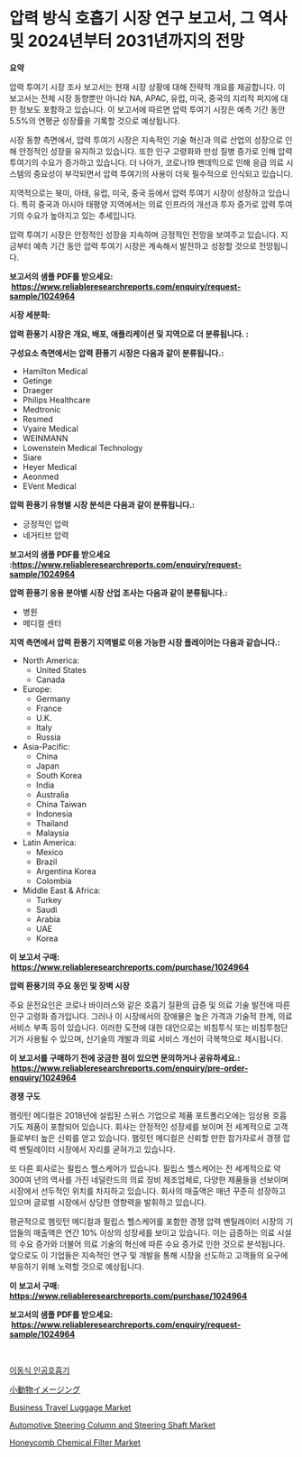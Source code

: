 <p><h1>압력 방식 호흡기 시장 연구 보고서, 그 역사 및 2024년부터 2031년까지의 전망</h1></p><p><strong>요약</strong></p>
<p><p>압력 투여기 시장 조사 보고서는 현재 시장 상황에 대해 전략적 개요를 제공합니다. 이 보고서는 전체 시장 동향뿐만 아니라 NA, APAC, 유럽, 미국, 중국의 지리적 퍼지에 대한 정보도 포함하고 있습니다. 이 보고서에 따르면 압력 투여기 시장은 예측 기간 동안 5.5%의 연평균 성장률을 기록할 것으로 예상됩니다.</p><p>시장 동향 측면에서, 압력 투여기 시장은 지속적인 기술 혁신과 의료 산업의 성장으로 인해 안정적인 성장을 유지하고 있습니다. 또한 인구 고령화와 만성 질병 증가로 인해 압력 투여기의 수요가 증가하고 있습니다. 더 나아가, 코로나19 팬데믹으로 인해 응급 의료 시스템의 중요성이 부각되면서 압력 투여기의 사용이 더욱 필수적으로 인식되고 있습니다.</p><p>지역적으로는 북미, 아태, 유럽, 미국, 중국 등에서 압력 투여기 시장이 성장하고 있습니다. 특히 중국과 아시아 태평양 지역에서는 의료 인프라의 개선과 투자 증가로 압력 투여기의 수요가 높아지고 있는 추세입니다.</p><p>압력 투여기 시장은 안정적인 성장을 지속하며 긍정적인 전망을 보여주고 있습니다. 지금부터 예측 기간 동안 압력 투여기 시장은 계속해서 발전하고 성장할 것으로 전망됩니다.</p></p>
<p><strong>보고서의 샘플 PDF를 받으세요: &nbsp;<a href="https://www.reliableresearchreports.com/enquiry/request-sample/1024964">https://www.reliableresearchreports.com/enquiry/request-sample/1024964</a></strong></p>
<p><strong>시장 세분화:</strong></p>
<p><strong> 압력 환풍기 시장은 개요, 배포, 애플리케이션 및 지역으로 더 분류됩니다. :</strong></p>
<p><strong>구성요소 측면에서는 압력 환풍기 시장은 다음과 같이 분류됩니다.:</strong></p>
<p><ul><li>Hamilton Medical</li><li>Getinge</li><li>Draeger</li><li>Philips Healthcare</li><li>Medtronic</li><li>Resmed</li><li>Vyaire Medical</li><li>WEINMANN</li><li>Lowenstein Medical Technology</li><li>Siare</li><li>Heyer Medical</li><li>Aeonmed</li><li>EVent Medical</li></ul></p>
<p><strong> 압력 환풍기 유형별 시장 분석은 다음과 같이 분류됩니다.:</strong></p>
<p><ul><li>긍정적인 압력</li><li>네거티브 압력</li></ul></p>
<p><strong>보고서의 샘플 PDF를 받으세요 :<a href="https://www.reliableresearchreports.com/enquiry/request-sample/1024964">https://www.reliableresearchreports.com/enquiry/request-sample/1024964</a></strong></p>
<p><strong> 압력 환풍기 응용 분야별 시장 산업 조사는 다음과 같이 분류됩니다.:</strong></p>
<p><ul><li>병원</li><li>메디컬 센터</li></ul></p>
<p><strong>지역 측면에서 압력 환풍기 지역별로 이용 가능한 시장 플레이어는 다음과 같습니다.:</strong></p>
<p><ul>
    <li>
        North America:
        <ul>
            <li>United States</li>
            <li>Canada</li>
        </ul>
    </li>
    <li>
        Europe:
        <ul>
            <li>Germany</li>
            <li>France</li>
            <li>U.K.</li>
            <li>Italy</li>
            <li>Russia</li>
        </ul>
    </li>
    <li>
        Asia-Pacific:
        <ul>
            <li>China</li>
            <li>Japan</li>
            <li>South Korea</li>
            <li>India</li>
            <li>Australia</li>
            <li>China Taiwan</li>
            <li>Indonesia</li>
            <li>Thailand</li>
            <li>Malaysia</li>
        </ul>
    </li>
    <li>
        Latin America:
        <ul>
            <li>Mexico</li>
            <li>Brazil</li>
            <li>Argentina Korea</li>
            <li>Colombia</li>
        </ul>
    </li>
    <li>
        Middle East & Africa:
        <ul>
            <li>Turkey</li>
            <li>Saudi</li>
            <li>Arabia</li>
            <li>UAE</li>
            <li>Korea</li>
        </ul>
    </li>
    </ul></p>
<p><strong>이 보고서 구매: &nbsp;<a href="https://www.reliableresearchreports.com/purchase/1024964">https://www.reliableresearchreports.com/purchase/1024964</a></strong></p>
<p><strong>압력 환풍기의 주요 동인 및 장벽 시장</strong></p>
<p><p>주요 운전요인은 코로나 바이러스와 같은 호흡기 질환의 급증 및 의료 기술 발전에 따른 인구 고령화 증가입니다. 그러나 이 시장에서의 장애물은 높은 가격과 기술적 한계, 의료 서비스 부족 등이 있습니다. 이러한 도전에 대한 대안으로는 비침투식 또는 비침투첨단기가 사용될 수 있으며, 신기술의 개발과 의료 서비스 개선이 극복책으로 제시됩니다.</p></p>
<p><strong>이 보고서를 구매하기 전에 궁금한 점이 있으면 문의하거나 공유하세요.: &nbsp;<a href="https://www.reliableresearchreports.com/enquiry/pre-order-enquiry/1024964">https://www.reliableresearchreports.com/enquiry/pre-order-enquiry/1024964</a></strong></p>
<p><strong>경쟁 구도</strong></p>
<p><p>햄릿턴 메디컬은 2018년에 설립된 스위스 기업으로 제품 포트폴리오에는 임상용 호흡기도 제품이 포함되어 있습니다. 회사는 안정적인 성장세를 보이며 전 세계적으로 고객들로부터 높은 신뢰를 얻고 있습니다. 햄릿턴 메디컬은 신뢰할 만한 참가자로서 경쟁 압력 벤틸레이터 시장에서 자리를 굳혀가고 있습니다.</p><p>또 다른 회사로는 필립스 헬스케어가 있습니다. 필립스 헬스케어는 전 세계적으로 약 300여 년의 역사를 가진 네덜란드의 의료 장비 제조업체로, 다양한 제품들을 선보이며 시장에서 선두적인 위치를 차지하고 있습니다. 회사의 매출액은 매년 꾸준히 성장하고 있으며 글로벌 시장에서 상당한 영향력을 발휘하고 있습니다.</p><p>평균적으로 햄릿턴 메디컬과 필립스 헬스케어를 포함한 경쟁 압력 벤틸레이터 시장의 기업들의 매출액은 연간 10% 이상의 성장세를 보이고 있습니다. 이는 급증하는 의료 시설의 수요 증가와 더불어 의료 기술의 혁신에 따른 수요 증가로 인한 것으로 분석됩니다. 앞으로도 이 기업들은 지속적인 연구 및 개발을 통해 시장을 선도하고 고객들의 요구에 부응하기 위해 노력할 것으로 예상됩니다.</p></p>
<p><strong>이 보고서 구매: &nbsp; <a href="https://www.reliableresearchreports.com/purchase/1024964">https://www.reliableresearchreports.com/purchase/1024964</a></strong></p>
<p><strong>보고서의 샘플 PDF를 받으세요: &nbsp;<a href="https://www.reliableresearchreports.com/enquiry/request-sample/1024964">https://www.reliableresearchreports.com/enquiry/request-sample/1024964</a></strong><strong></strong></p>
<p>&nbsp;</p>
<p><p><a href="https://github.com/vsn7qpua81q/Market-Research-Report-List-1/blob/main/66282324804.md">이동식 인공호흡기</a></p><p><a href="https://github.com/adcxff01450218/Market-Research-Report-List-1/blob/main/80789085231.md">小動物イメージング</a></p><p><a href="https://github.com/PeterParrish5/Market-Research-Report-List-4/blob/main/business-travel-luggage-market.md">Business Travel Luggage Market</a></p><p><a href="https://issuu.com/reportprime-2/docs/automotive-steering-column-and-steering-shaft-mark">Automotive Steering Column and Steering Shaft Market</a></p><p><a href="https://issuu.com/reportprime-2/docs/honeycomb-chemical-filter-market-size-2030.pptx">Honeycomb Chemical Filter Market</a></p></p>